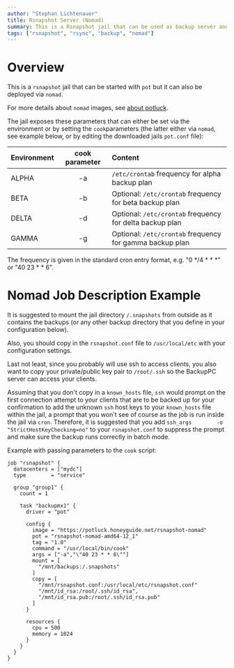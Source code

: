 ```yaml
---
author: "Stephan Lichtenauer"
title: Rsnapshot Server (Nomad)
summary: This is a Rsnapshot jail that can be used as backup server and be deployed via nomad.
tags: ["rsnapshot", "rsync", "backup", "nomad"]
---
```


# Overview

This is a ```rsnapshot``` jail that can be started with ```pot``` but it can also be deployed via ```nomad```.

For more details about ```nomad``` images, see [about potluck](https://potluck.honeyguide.net/micro/about-potluck/).

The jail exposes these parameters that can either be set via the environment or by setting the ```cook```parameters (the latter either via ```nomad```, see example below, or by editing the downloaded jails ```pot.conf``` file):

| Environment      | cook parameter     | Content      |
| :--------------- | :----------------: | :-----------|
| ALPHA       | -a              | ```/etc/crontab``` frequency for alpha backup plan |
| BETA       | -b              | Optional: ```/etc/crontab``` frequency for beta backup plan |
| DELTA       | -d              | Optional: ```/etc/crontab``` frequency for delta backup plan |
| GAMMA       | -g              | Optional: ```/etc/crontab``` frequency for gamma backup plan |

The frequency is given in the standard cron entry format, e.g. "0 */4 * * *" or "40 23 * * 6".


# Nomad Job Description Example

It is suggested to mount the jail directory ```/.snapshots``` from outside as it contains the backups (or any other backup directory that you define in your configuration below).

Also, you should copy in the ```rsnapshot.conf``` file to ```/usr/local/etc``` with your configuration settings. 

Last not least, since you probably will use ssh to access clients, you also want to copy your private/public key pair to ```/root/.ssh``` so the BackupPC server can access your clients.

Assuming that you don't copy in a ```known_hosts``` file, ```ssh``` would prompt on the first connection attempt to your clients that are to be backed up for your confirmation to add the unknown ```ssh``` host keys to your ```known_hosts``` file within the jail, a prompt that you won't see of course as the job is run inside the jail via ```cron```. Therefore, it is suggested that you add ```ssh_args        -o "StrictHostKeyChecking=no"``` to your ```rsnapshot.conf``` to suppress the prompt and make sure the backup runs correctly in batch mode.

Example with passing parameters to the ```cook``` script:

```
job "rsnapshot" {
  datacenters = ["mydc"]
  type        = "service"

  group "group1" {
    count = 1 

    task "backupmx1" {
      driver = "pot"

      config {
        image = "https://potluck.honeyguide.net/rsnapshot-nomad"
        pot = "rsnapshot-nomad-amd64-12_1"
        tag = "1.0"
        command = "/usr/local/bin/cook"
        args = ["-a","\"40 23 * * 6\""]
        mount = [
          "/mnt/backups:/.snapshots"
        ]
        copy = [
          "/mnt/rsnapshot.conf:/usr/local/etc/rsnapshot.conf"
          "/mnt/id_rsa:/root/.ssh/id_rsa",
          "/mnt/id_rsa.pub:/root/.ssh/id_rsa.pub"
        ]
      }

      resources {
        cpu = 500
        memory = 1024
      }
    }
  }
}
```
